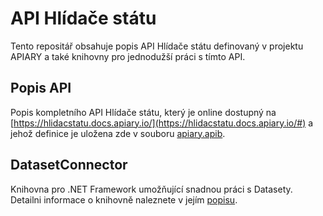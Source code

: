 # API Hlídače státu

Tento repositář obsahuje popis API Hlídače státu definovaný v projektu APIARY a také knihovny pro jednodužší práci s tímto API.

## Popis API

Popis kompletního API Hlídače státu, který je online dostupný na [https://hlidacstatu.docs.apiary.io/](https://hlidacstatu.docs.apiary.io/#) a jehož definice je uložena zde v souboru [apiary.apib](apiary.apib).

## DatasetConnector

Knihovna pro .NET Framework umožňující snadnou práci s Datasety. Detailni informace o knihovně naleznete v jejím [popisu](DatasetConnector/README.md).

